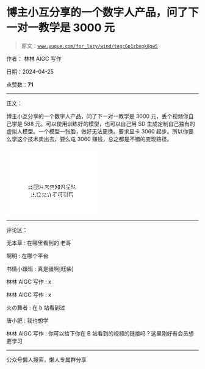 # 博主小互分享的一个数字人产品，问了下一对一教学是 3000 元

> 原文：[`www.yuque.com/for_lazy/wind/tegc6p1zbxgk8gw5`](https://www.yuque.com/for_lazy/wind/tegc6p1zbxgk8gw5)

作者： 林林 AIGC 写作

日期：2024-04-25

点赞数：**71**

* * *

正文：

博主小互分享的一个数字人产品，问了下一对一教学是 3000 元，丢个视频你自己学是 588 元。可以使用训练好的模型，也可以自己用 SD 生成定制自己独有的虚拟人模型。一个模型一张脸，做好无法更换。要求显卡 3060 起步。所以你要么学这个技术卖出去，要么屯 3060 赚钱，总之都是不错的变现路径。

![](img/e1f18e1e56ab4c6a73089a502fa0af0e.png)

* * *

评论区：

无本草 : 在哪里看到的 老哥

啊明 : 在哪个平台

书情小跟班 : 真是骚啊[旺柴]

林林 AIGC 写作 : x

林林 AIGC 写作 : x

火の舞者 : 在 b 站看到过

唐小肥 : 我也想学

林林 AIGC 写作 : 你可以给下你在 B 站看到的视频的链接吗？这里刚好有会员想要学习

* * *

公众号懒人搜索，懒人专属群分享
